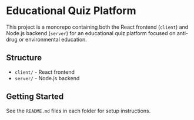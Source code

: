 # Educational Quiz Platform

This project is a monorepo containing both the React frontend (`client`) and Node.js backend (`server`) for an educational quiz platform focused on anti-drug or environmental education.

## Structure
- `client/` - React frontend
- `server/` - Node.js backend

## Getting Started
See the `README.md` files in each folder for setup instructions.